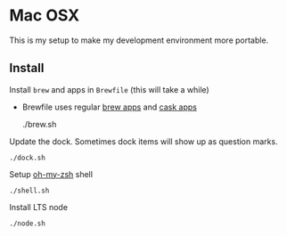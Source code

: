 # Mac OSX

This is my setup to make my development environment more portable.

## Install

Install `brew` and apps in `Brewfile` (this will take a while)

* Brewfile uses regular [brew apps](http://searchbrew.com/) and [cask apps](https://caskroom.github.io/search)

    ./brew.sh

Update the dock. Sometimes dock items will show up as question marks.

    ./dock.sh

Setup [oh-my-zsh](https://github.com/robbyrussell/oh-my-zsh) shell

    ./shell.sh

Install LTS node

    ./node.sh
